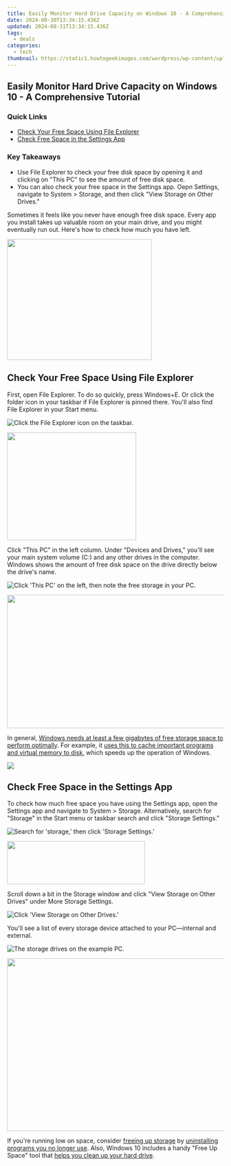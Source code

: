 ```yaml
---
title: Easily Monitor Hard Drive Capacity on Windows 10 - A Comprehensive Tutorial
date: 2024-08-30T13:34:15.436Z
updated: 2024-08-31T13:34:15.436Z
tags:
  - deals
categories:
  - tech
thumbnail: https://static1.howtogeekimages.com/wordpress/wp-content/uploads/2024/02/52677080070_45eddcf555_o.jpg
---
```


## Easily Monitor Hard Drive Capacity on Windows 10 - A Comprehensive Tutorial

### Quick Links

* [Check Your Free Space Using File Explorer](https://visual-screen-recording.techidaily.com/in-2024-google-chats-mastery-key-elements-4-ways/)
* [Check Free Space in the Settings App](https://solve-manuals.techidaily.com/idpidp-revolutionary-victories-in-investment-decision-processes/)

### Key Takeaways

* Use File Explorer to check your free disk space by opening it and clicking on "This PC" to see the amount of free disk space.
* You can also check your free space in the Settings app. Oepn Settings, navigate to System > Storage, and then click "View Storage on Other Drives."

 Sometimes it feels like you never have enough free disk space. Every app you install takes up valuable room on your main drive, and you might eventually run out. Here's how to check how much you have left.

<!-- affiliate ads begin -->
<a href="https://getlyla.pxf.io/c/5597632/1455723/15391" target="_top" id="1455723"><img src="//a.impactradius-go.com/display-ad/15391-1455723" border="0" alt="" width="336" height="280"/></a><img height="0" width="0" src="https://imp.pxf.io/i/5597632/1455723/15391" style="position:absolute;visibility:hidden;" border="0" />
<!-- affiliate ads end -->
##  Check Your Free Space Using File Explorer

 First, open File Explorer. To do so quickly, press Windows+E. Or click the folder icon in your taskbar if File Explorer is pinned there. You'll also find File Explorer in your Start menu.

![Click the File Explorer icon on the taskbar.](https://static1.howtogeekimages.com/wordpress/wp-content/uploads/2024/02/1-6.png) 

<!-- affiliate ads begin -->
<a href="https://united.elfm.net/c/5597632/748964/4704" target="_top" id="748964"><img src="//a.impactradius-go.com/display-ad/4704-748964" border="0" alt="" width="300" height="250"/></a><img height="0" width="0" src="https://united.elfm.net/i/5597632/748964/4704" style="position:absolute;visibility:hidden;" border="0" />
<!-- affiliate ads end -->
 Click "This PC" in the left column. Under "Devices and Drives," you'll see your main system volume (C:) and any other drives in the computer. Windows shows the amount of free disk space on the drive directly below the drive's name.

![Click 'This PC' on the left, then note the free storage in your PC.](https://static1.howtogeekimages.com/wordpress/wp-content/uploads/2024/02/2-6.png) 

<!-- affiliate ads begin -->
<a href="https://martinic.evyy.net/c/5597632/1422856/4482" target="_top" id="1422856"><img src="//a.impactradius-go.com/display-ad/4482-1422856" border="0" alt="" width="580" height="309"/></a>
<!-- affiliate ads end -->
 In general, [Windows needs at least a few gigabytes of free storage space to perform optimally](https://easy-unlock-android.techidaily.com/in-2024-the-ultimate-guide-to-oneplus-12-pattern-lock-screen-everything-you-need-to-know-by-drfone-android/). For example, it [uses this to cache important programs and virtual memory to disk](https://extra-tips.techidaily.com/updated-cinematic-masterpiece-dialogues/), which speeds up the operation of Windows.

<!-- affiliate ads begin -->
<a href="https://store.movavi.com/affiliate.php?ACCOUNT=MOVAVI&AFFILIATE=108875&PATH=https%3A%2F%2Fwww.movavi.com%3FAFFILIATE%3D108875%26RESOURCE%3DBanner%2B728x90"><img src="https://mcusercontent.com/0885a03ded3d480dca9287f12/images/2e76fe6a-3010-1b37-7846-f34ff9c6b4ca.png" border="0"></a>
<!-- affiliate ads end -->
##  Check Free Space in the Settings App

 To check how much free space you have using the Settings app, open the Settings app and navigate to System > Storage. Alternatively, search for "Storage" in the Start menu or taskbar search and click "Storage Settings."

![Search for 'storage,' then click 'Storage Settings.'](https://static1.howtogeekimages.com/wordpress/wp-content/uploads/2024/02/3-storage-settings.png) 

<!-- affiliate ads begin -->
<a href="https://proteahair.pxf.io/c/5597632/1983634/23621" target="_top" id="1983634"><img src="//a.impactradius-go.com/display-ad/23621-1983634" border="0" alt="" width="320" height="100"/></a><img height="0" width="0" src="https://imp.pxf.io/i/5597632/1983634/23621" style="position:absolute;visibility:hidden;" border="0" />
<!-- affiliate ads end -->
 Scroll down a bit in the Storage window and click "View Storage on Other Drives" under More Storage Settings. 

![Click 'View Storage on Other Drives.'](https://static1.howtogeekimages.com/wordpress/wp-content/uploads/2024/02/4-view-storage.png) 

 You'll see a list of every storage device attached to your PC—internal and external. 

![The storage drives on the example PC.](https://static1.howtogeekimages.com/wordpress/wp-content/uploads/2024/02/5-storage-drives.png) 

<!-- affiliate ads begin -->
<a href="https://aidotcom.pxf.io/c/5597632/2086436/19576" target="_top" id="2086436"><img src="//a.impactradius-go.com/display-ad/19576-2086436" border="0" alt="" width="1500" height="400"/></a><img height="0" width="0" src="https://imp.pxf.io/i/5597632/2086436/19576" style="position:absolute;visibility:hidden;" border="0" />
<!-- affiliate ads end -->
 If you're running low on space, consider [freeing up storage](https://youtube-clips.techidaily.com/culinary-carousel-swirling-up-top-food-network-names-for-2024/) by [uninstalling programs you no longer use](https://some-approaches.techidaily.com/swift-closure-of-a-linkedin-account-the-how-to-guide-for-2024/). Also, Windows 10 includes a handy "Free Up Space" tool that [helps you clean up your hard drive](https://vp-tips.techidaily.com/launch-free-dvd-playback-capabilities-on-windowsmac-laptops/).

<ins class="adsbygoogle"
     style="display:block"
     data-ad-format="autorelaxed"
     data-ad-client="ca-pub-7571918770474297"
     data-ad-slot="1223367746"></ins>



<ins class="adsbygoogle"
     style="display:block"
     data-ad-client="ca-pub-7571918770474297"
     data-ad-slot="8358498916"
     data-ad-format="auto"
     data-full-width-responsive="true"></ins>


